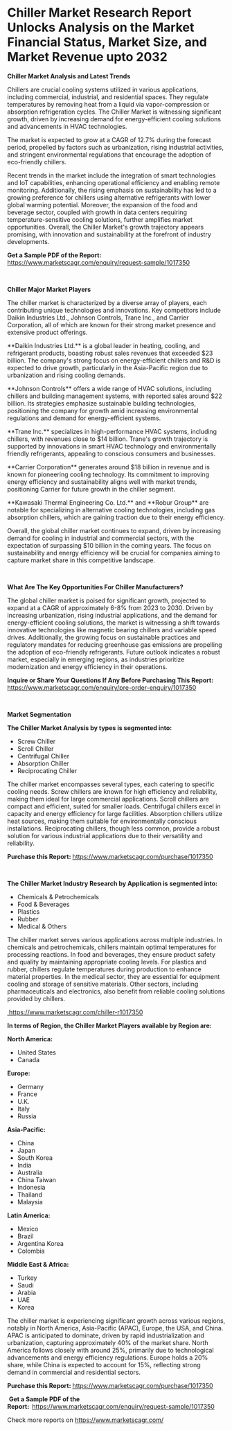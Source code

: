 <p><h1>Chiller Market Research Report Unlocks Analysis on the Market Financial Status, Market Size, and Market Revenue upto 2032</h1></p><p><strong>Chiller Market Analysis and Latest Trends</strong></p>
<p><p>Chillers are crucial cooling systems utilized in various applications, including commercial, industrial, and residential spaces. They regulate temperatures by removing heat from a liquid via vapor-compression or absorption refrigeration cycles. The Chiller Market is witnessing significant growth, driven by increasing demand for energy-efficient cooling solutions and advancements in HVAC technologies. </p><p>The market is expected to grow at a CAGR of 12.7% during the forecast period, propelled by factors such as urbanization, rising industrial activities, and stringent environmental regulations that encourage the adoption of eco-friendly chillers. </p><p>Recent trends in the market include the integration of smart technologies and IoT capabilities, enhancing operational efficiency and enabling remote monitoring. Additionally, the rising emphasis on sustainability has led to a growing preference for chillers using alternative refrigerants with lower global warming potential. Moreover, the expansion of the food and beverage sector, coupled with growth in data centers requiring temperature-sensitive cooling solutions, further amplifies market opportunities. Overall, the Chiller Market's growth trajectory appears promising, with innovation and sustainability at the forefront of industry developments.</p></p>
<p><strong>Get a Sample PDF of the Report:&nbsp;</strong> <a href="https://www.marketscagr.com/enquiry/request-sample/1017350?utm_campaign=2202&utm_medium=2&utm_source=Github&utm_content=ia&utm_term=21032025&utm_id=chiller">https://www.marketscagr.com/enquiry/request-sample/1017350</a></p>
<p>&nbsp;</p>
<p><strong>Chiller Major Market Players</strong></p>
<p><p>The chiller market is characterized by a diverse array of players, each contributing unique technologies and innovations. Key competitors include Daikin Industries Ltd., Johnson Controls, Trane Inc., and Carrier Corporation, all of which are known for their strong market presence and extensive product offerings.</p><p>**Daikin Industries Ltd.** is a global leader in heating, cooling, and refrigerant products, boasting robust sales revenues that exceeded $23 billion. The company's strong focus on energy-efficient chillers and R&D is expected to drive growth, particularly in the Asia-Pacific region due to urbanization and rising cooling demands.</p><p>**Johnson Controls** offers a wide range of HVAC solutions, including chillers and building management systems, with reported sales around $22 billion. Its strategies emphasize sustainable building technologies, positioning the company for growth amid increasing environmental regulations and demand for energy-efficient systems.</p><p>**Trane Inc.** specializes in high-performance HVAC systems, including chillers, with revenues close to $14 billion. Trane's growth trajectory is supported by innovations in smart HVAC technology and environmentally friendly refrigerants, appealing to conscious consumers and businesses.</p><p>**Carrier Corporation** generates around $18 billion in revenue and is known for pioneering cooling technology. Its commitment to improving energy efficiency and sustainability aligns well with market trends, positioning Carrier for future growth in the chiller segment.</p><p>**Kawasaki Thermal Engineering Co. Ltd.** and **Robur Group** are notable for specializing in alternative cooling technologies, including gas absorption chillers, which are gaining traction due to their energy efficiency.</p><p>Overall, the global chiller market continues to expand, driven by increasing demand for cooling in industrial and commercial sectors, with the expectation of surpassing $10 billion in the coming years. The focus on sustainability and energy efficiency will be crucial for companies aiming to capture market share in this competitive landscape.</p></p>
<p>&nbsp;</p>
<p><strong>What Are The Key Opportunities For Chiller Manufacturers?</strong></p>
<p><p>The global chiller market is poised for significant growth, projected to expand at a CAGR of approximately 6-8% from 2023 to 2030. Driven by increasing urbanization, rising industrial applications, and the demand for energy-efficient cooling solutions, the market is witnessing a shift towards innovative technologies like magnetic bearing chillers and variable speed drives. Additionally, the growing focus on sustainable practices and regulatory mandates for reducing greenhouse gas emissions are propelling the adoption of eco-friendly refrigerants. Future outlook indicates a robust market, especially in emerging regions, as industries prioritize modernization and energy efficiency in their operations.</p></p>
<p><strong>Inquire or Share Your Questions If Any Before Purchasing This Report:</strong> <a href="https://www.marketscagr.com/enquiry/pre-order-enquiry/1017350?utm_campaign=2202&utm_medium=2&utm_source=Github&utm_content=ia&utm_term=21032025&utm_id=chiller">https://www.marketscagr.com/enquiry/pre-order-enquiry/1017350</a></p>
<p>&nbsp;</p>
<p><strong>Market Segmentation</strong></p>
<p><strong>The Chiller Market Analysis by types is segmented into:</strong></p>
<p><ul><li>Screw Chiller</li><li>Scroll Chiller</li><li>Centrifugal Chiller</li><li>Absorption Chiller</li><li>Reciprocating Chiller</li></ul></p>
<p><p>The chiller market encompasses several types, each catering to specific cooling needs. Screw chillers are known for high efficiency and reliability, making them ideal for large commercial applications. Scroll chillers are compact and efficient, suited for smaller loads. Centrifugal chillers excel in capacity and energy efficiency for large facilities. Absorption chillers utilize heat sources, making them suitable for environmentally conscious installations. Reciprocating chillers, though less common, provide a robust solution for various industrial applications due to their versatility and reliability.</p></p>
<p><strong>Purchase this Report:&nbsp;</strong><a href="https://www.marketscagr.com/purchase/1017350?utm_campaign=2202&utm_medium=2&utm_source=Github&utm_content=ia&utm_term=21032025&utm_id=chiller">https://www.marketscagr.com/purchase/1017350</a></p>
<p>&nbsp;</p>
<p><strong>The Chiller Market Industry Research by Application is segmented into:</strong></p>
<p><ul><li>Chemicals & Petrochemicals</li><li>Food & Beverages</li><li>Plastics</li><li>Rubber</li><li>Medical & Others</li></ul></p>
<p><p>The chiller market serves various applications across multiple industries. In chemicals and petrochemicals, chillers maintain optimal temperatures for processing reactions. In food and beverages, they ensure product safety and quality by maintaining appropriate cooling levels. For plastics and rubber, chillers regulate temperatures during production to enhance material properties. In the medical sector, they are essential for equipment cooling and storage of sensitive materials. Other sectors, including pharmaceuticals and electronics, also benefit from reliable cooling solutions provided by chillers.</p></p>
<p><a href="https://www.marketscagr.com/chiller-r1017350?utm_campaign=2202&utm_medium=2&utm_source=Github&utm_content=ia&utm_term=21032025&utm_id=chiller">&nbsp;https://www.marketscagr.com/chiller-r1017350</a></p>
<p><strong>In terms of Region, the Chiller Market Players available by Region are:</strong></p>
<p>
    <p> <strong> North America: </strong>
        <ul>
            <li>United States</li>
            <li>Canada</li>
        </ul>
        </p> 
    <p> <strong> Europe: </strong>
        <ul>
            <li>Germany</li>
            <li>France</li>
            <li>U.K.</li>
            <li>Italy</li>
            <li>Russia</li>
        </ul>
        </p> 
    <p> <strong> Asia-Pacific: </strong>
        <ul>
            <li>China</li>
            <li>Japan</li>
            <li>South Korea</li>
            <li>India</li>
            <li>Australia</li>
            <li>China Taiwan</li>
            <li>Indonesia</li>
            <li>Thailand</li>
            <li>Malaysia</li>
        </ul>
        </p> 
    <p> <strong> Latin America: </strong>
        <ul>
            <li>Mexico</li>
            <li>Brazil</li>
            <li>Argentina Korea</li>
            <li>Colombia</li>
        </ul>
        </p> 
    <p> <strong> Middle East & Africa: </strong>
        <ul>
            <li>Turkey</li>
            <li>Saudi</li>
            <li>Arabia</li>
            <li>UAE</li>
            <li>Korea</li>
        </ul>
    </p>
    </p>
<p><p>The chiller market is experiencing significant growth across various regions, notably in North America, Asia-Pacific (APAC), Europe, the USA, and China. APAC is anticipated to dominate, driven by rapid industrialization and urbanization, capturing approximately 40% of the market share. North America follows closely with around 25%, primarily due to technological advancements and energy efficiency regulations. Europe holds a 20% share, while China is expected to account for 15%, reflecting strong demand in commercial and residential sectors.</p></p>
<p><strong>Purchase this Report: </strong><a href="https://www.marketscagr.com/purchase/1017350?utm_campaign=2202&utm_medium=2&utm_source=Github&utm_content=ia&utm_term=21032025&utm_id=chiller">https://www.marketscagr.com/purchase/1017350</a></p>
<p>&nbsp;<strong>Get a Sample PDF of the Report:&nbsp;&nbsp;</strong><a href="https://www.marketscagr.com/enquiry/request-sample/1017350?utm_campaign=2202&utm_medium=2&utm_source=Github&utm_content=ia&utm_term=21032025&utm_id=chiller">https://www.marketscagr.com/enquiry/request-sample/1017350</a></p>
<p><strong></strong></p>
<p>Check more reports on <a href="https://www.marketscagr.com/?utm_campaign=2202&utm_medium=2&utm_source=Github&utm_content=ia&utm_term=21032025&utm_id=chiller">https://www.marketscagr.com/</a></p>